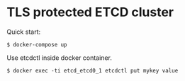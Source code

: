 # TLS protected ETCD cluster
Quick start:
```
$ docker-compose up
```
Use etcdctl inside docker container.
```
$ docker exec -ti etcd_etcd0_1 etcdctl put mykey value
```
